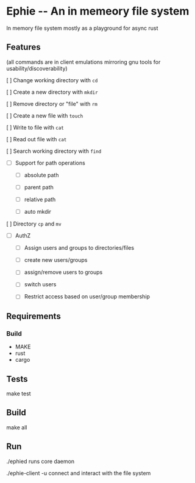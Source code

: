 # Ephie -- An in memeory file system

In memory file system mostly as a playground for async rust

## Features
(all commands are in client emulations mirroring gnu tools for usability/discoverability)

[ ] Change working directory with `cd`

[ ] Create a new directory with `mkdir`

[ ] Remove directory or "file" with `rm`

[ ] Create a new file with `touch`

[ ] Write to file with `cat`

[ ] Read out file with `cat`

[ ] Search working directory with `find`

- [ ] Support for path operations

  - [ ] absolute path

  - [ ] parent path

  - [ ] relative path

  - [ ] auto mkdir


[ ] Directory `cp` and `mv`

- [ ] AuthZ

  - [ ] Assign users and groups to directories/files

  - [ ] create new users/groups

  - [ ] assign/remove users to groups

  - [ ] switch users

  - [ ] Restrict access based on user/group membership 


## Requirements
### Build
- MAKE
- rust
- cargo

## Tests
make test

## Build
make all 

## Run
./ephied runs core daemon

./ephie-client -u <user> connect and interact with the file system

